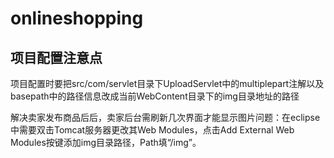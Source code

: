 # onlineshopping
## 项目配置注意点
<p>项目配置时要把src/com/servlet目录下UploadServlet中的multiplepart注解以及basepath中的路径信息改成当前WebContent目录下的img目录地址的路径</p>
  <p>解决卖家发布商品后后，卖家后台需刷新几次界面才能显示图片问题：在eclipse中需要双击Tomcat服务器更改其Web Modules，点击Add External Web Modules按键添加img目录路径，Path填“/img”。</p>
